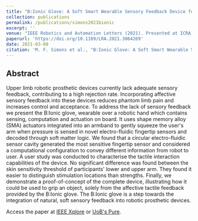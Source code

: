 ```yaml
---
title: "B:Ionic Glove: A Soft Smart Wearable Sensory Feedback Device for Upper Limb Robotic Prostheses"
collection: publications
permalink: /publications/simons2021bionic
excerpt: ''
venue: "IEEE Robotics and Automation Letters (2021). Presented at ICRA 2021"
paperurl: 'https://doi.org/10.1109/LRA.2021.3064269'
date: 2021-03-08
citation: 'M. F. Simons et al., "B:Ionic Glove: A Soft Smart Wearable Sensory Feedback Device for Upper Limb Robotic Prostheses," in IEEE Robotics and Automation Letters.'
---
```


## Abstract
Upper limb robotic prosthetic devices currently lack adequate sensory feedback, contributing to a high rejection rate. Incorporating affective sensory feedback into these devices reduces phantom limb pain and increases control and acceptance. To address the lack of sensory feedback we present the B:Ionic glove, wearable over a robotic hand which contains sensing, computation and actuation on board. It uses shape memory alloy (SMA) actuators integrated into an armband to gently squeeze the user's arm when pressure is sensed in novel electro-fluidic fingertip sensors and decoded through soft matter logic. We found that a circular electro-fluidic sensor cavity generated the most sensitive fingertip sensor and considered a computational configuration to convey different information from robot to user. A user study was conducted to characterise the tactile interaction capabilities of the device. No significant difference was found between the skin sensitivity threshold of participants' lower and upper arm. They found it easier to distinguish stimulation locations than strengths. Finally, we demonstrate a proof-of-concept of the complete device, illustrating how it could be used to grip an object, solely from the affective tactile feedback provided by the B:Ionic glove. The B:Ionic glove is a step towards the integration of natural, soft sensory feedback into robotic prosthetic devices.

Access the paper at [IEEE Xplore](https://ieeexplore.ieee.org/document/9372790) or [UoB's Pure](https://research-information.bris.ac.uk/en/publications/bionic-glove-a-soft-smart-wearable-sensory-feedback-device-for-up).